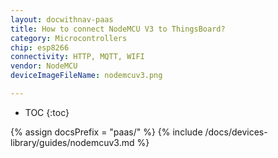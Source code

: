 ```yaml
---
layout: docwithnav-paas
title: How to connect NodeMCU V3 to ThingsBoard?
category: Microcontrollers
chip: esp8266
connectivity: HTTP, MQTT, WIFI
vendor: NodeMCU
deviceImageFileName: nodemcuv3.png

---
```


* TOC
{:toc}

{% assign docsPrefix = "paas/" %}
{% include /docs/devices-library/guides/nodemcuv3.md %}

